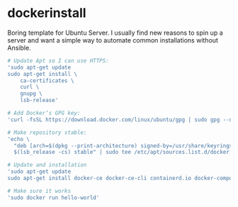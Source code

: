 # dockerinstall
Boring template for Ubuntu Server. I usually find new reasons to spin up a server and want a simple way to automate common installations without Ansible.

```bash
# Update Apt so I can use HTTPS:
'sudo apt-get update
sudo apt-get install \
    ca-certificates \
    curl \
    gnupg \
    lsb-release'

# Add Docker’s GPG key:
'curl -fsSL https://download.docker.com/linux/ubuntu/gpg | sudo gpg --dearmor -o /usr/share/keyrings/docker-archive-keyring.gpg'

# Make repository stable:
'echo \
  "deb [arch=$(dpkg --print-architecture) signed-by=/usr/share/keyrings/docker-archive-keyring.gpg] https://download.docker.com/linux/ubuntu \
  $(lsb_release -cs) stable" | sudo tee /etc/apt/sources.list.d/docker.list > /dev/null'

# Update and installation
'sudo apt-get update
sudo apt-get install docker-ce docker-ce-cli containerd.io docker-compose'

# Make sure it works
'sudo docker run hello-world'
